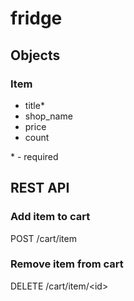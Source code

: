 # fridge

## Objects

### Item

- title\*
- shop_name
- price
- count

\* - required

## REST API

### Add item to cart

POST /cart/item

### Remove item from cart

DELETE /cart/item/\<id\>
